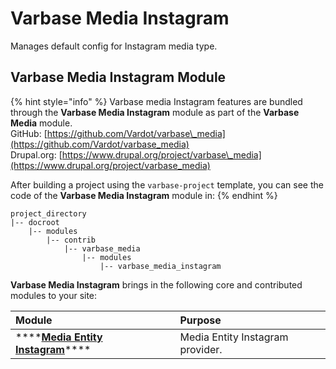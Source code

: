# Varbase Media Instagram

Manages default config for Instagram media type.

## Varbase Media Instagram Module

{% hint style="info" %}
Varbase media Instagram features are bundled through the **Varbase Media Instagram** module as part of the **Varbase Media** module.  
GitHub: [https://github.com/Vardot/varbase\_media](https://github.com/Vardot/varbase_media)  
Drupal.org: [https://www.drupal.org/project/varbase\_media](https://www.drupal.org/project/varbase_media)

After building a project using the `varbase-project` template, you can see the code of the **Varbase Media Instagram** module in:
{% endhint %}

```text
project_directory
|-- docroot
    |-- modules
        |-- contrib
            |-- varbase_media
                |-- modules
                    |-- varbase_media_instagram
```

**Varbase Media Instagram** brings in the following core and contributed modules to your site:

| Module | Purpose |
| :--- | :--- |
| \*\*\*\*[**Media Entity Instagram**](https://www.drupal.org/project/media_entity_instagram)\*\*\*\* | Media Entity Instagram provider. |

